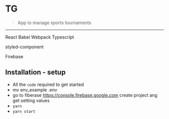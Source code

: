 # TG

> App to manage sports tournaments

---

React
Babel
Webpack
Typescript

styled-component

Firebase

## Installation - setup

- All the `code` required to get started
- mv env_example .env
- go to fiberase https://console.firebase.google.com create project ang get setting values
- `yarn`
- `yarn start`

